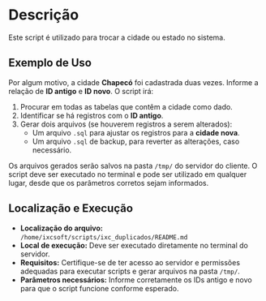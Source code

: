 # Descrição
Este script é utilizado para trocar a cidade ou estado no sistema.

## Exemplo de Uso

Por algum motivo, a cidade **Chapecó** foi cadastrada duas vezes. Informe a relação de **ID antigo** e **ID novo**. O script irá:

1. Procurar em todas as tabelas que contêm a cidade como dado.
2. Identificar se há registros com o **ID antigo**.
3. Gerar dois arquivos (se houverem registros a serem alterados):
    - Um arquivo `.sql` para ajustar os registros para a **cidade nova**.
    - Um arquivo `.sql` de backup, para reverter as alterações, caso necessário.

Os arquivos gerados serão salvos na pasta `/tmp/` do servidor do cliente. O script deve ser executado no terminal e pode ser utilizado em qualquer lugar, desde que os parâmetros corretos sejam informados.

## Localização e Execução

- **Localização do arquivo:** `/home/ixcsoft/scripts/ixc_duplicados/README.md`
- **Local de execução:** Deve ser executado diretamente no terminal do servidor.
- **Requisitos:** Certifique-se de ter acesso ao servidor e permissões adequadas para executar scripts e gerar arquivos na pasta `/tmp/`.
- **Parâmetros necessários:** Informe corretamente os IDs antigo e novo para que o script funcione conforme esperado.